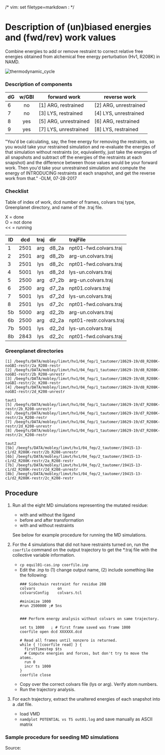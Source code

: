 /* vim: set filetype=markdown : */



# Description of (un)biased energies and (fwd/rev) work values
Combine energies to add or remove restraint to correct relative free energies obtained from alchemical free energy perturbation (Hv1, R208K) in NAMD.

![thermodynamic_cycle](https://cdn.pbrd.co/images/GHcQqIZ.png)


### Description of components
| dG | w/GBI | forward work | reverse work |
|---| :-: | ----------------- | --------------------- |
| 6 | no  | [1] ARG, restrained | [2] ARG, unrestrained |
| 7 | no  | [3] LYS, restrained | [4] LYS, unrestrained |
| 8 | yes | [5] ARG, unrestrained | [6] ARG, restrained |
| 9 | yes | [7] LYS, unrestrained | [8] LYS, restrained |


"You'd be calculating, say, the free energy for removing the restraints, so you would take your restrained simulation and re-evaluate the energies of that simulation without restraints (or, equivalently, just take the energies of all snapshots and subtract off the energies of the restraints at each snapshot) and the difference between those values would be your forward work. Then you'd take your unrestrained simulation and compute the energy of INTRODUCING restraints at each snapshot, and get the reverse work from that." -DLM, 07-28-2017

### Checklist
Table of index of work, dcd number of frames, colvars traj type, Greenplanet directory, and name of the .traj file.  

X = done  
O = not done  
<< = running  

| ID | dcd  | traj | dir   | trajFile |
|----| :-:  | :--: | :---- | :------- |
|  1 | 2501 | arg  | d8_2a | npt01-fwd.colvars.traj
|  2 | 2501 | arg  | d8_2b | arg-un.colvars.traj
|  3 | 2501 | lys  | d8_2c | npt01-fwd.colvars.traj
|  4 | 5001 | lys  | d8_2d | lys-un.colvars.traj
|  5 | 2500 | arg  | d7_2b | arg-un.colvars.traj
|  6 | 2500 | arg  | d7_2a | npt01.colvars.traj
|  7 | 5001 | lys  | d7_2d | lys-un.colvars.traj
|  8 | 2501 | lys  | d7_2c | npt01-fwd.colvars.traj
| 5b | 5000 | arg  | d2_2b | arg-un.colvars.traj
| 6b | 2500 | arg  | d2_2a | npt01-restr.colvars.traj
| 7b | 5001 | lys  | d2_2d | lys-un.colvars.traj
| 8b | 2843 | lys  | d2_2c | npt01-fwd.colvars.traj

### Greenplanet directories
```
[1] /beegfs/DATA/mobley/limvt/hv1/04_fep/1_tautomer/18629-19/d8_R208K-noGBI-restr/2a_R208-restr
[2] /beegfs/DATA/mobley/limvt/hv1/04_fep/1_tautomer/18629-19/d8_R208K-noGBI-restr/2b_R208-unrestr
[3] /beegfs/DATA/mobley/limvt/hv1/04_fep/1_tautomer/18629-19/d8_R208K-noGBI-restr/2c_K208-restr
[4] /beegfs/DATA/mobley/limvt/hv1/04_fep/1_tautomer/18629-19/d8_R208K-noGBI-restr/2d_K208-unrestr

taut1
[5] /beegfs/DATA/mobley/limvt/hv1/04_fep/1_tautomer/18629-19/d7_R208K-restr/2b_R208-unrestr
[6] /beegfs/DATA/mobley/limvt/hv1/04_fep/1_tautomer/18629-19/d7_R208K-restr/2a_R208-restr
[7] /beegfs/DATA/mobley/limvt/hv1/04_fep/1_tautomer/18629-19/d7_R208K-restr/2d_K208-unrestr
[8] /beegfs/DATA/mobley/limvt/hv1/04_fep/1_tautomer/18629-19/d7_R208K-restr/2c_K208-restr

taut2
[5b] /beegfs/DATA/mobley/limvt/hv1/04_fep/2_tautomer/19415-13-c1/d2_R208K-restr/2b_R208-unrestr
[6b] /beegfs/DATA/mobley/limvt/hv1/04_fep/2_tautomer/19415-13-c1/d2_R208K-restr/2a_R208-restr
[7b] /beegfs/DATA/mobley/limvt/hv1/04_fep/2_tautomer/19415-13-c1/d2_R208K-restr/2d_K208-unrestr
[8b] /beegfs/DATA/mobley/limvt/hv1/04_fep/2_tautomer/19415-13-c1/d2_R208K-restr/2c_K208-restr
```

## Procedure

1. Run all the eight MD simulations representing the mutated residue:
   * with and without the ligand
   * before and after transformation
   * with and without restraints   

   See below for example procedure for running the MD simulations.

2. For the 4 simulations that did not have restraints turned on, run the `coorfile` command on the output trajectory to get the \*.traj file with the collective variable information.
   * `cp equil01-cas.inp coorfile.inp`
   * Edit the .inp to (1) change output name, (2) include something like the following:
        ```
        ### Sidechain restraint for residue 208
        colvars          on                    
        colvarsConfig    colvars.tcl           
        
        #minimize 1000                                                   
        #run 2500000 ;# 5ns                                              
                                                                         
                                                                         
        ### Perform energy analysis without colvars on same trajectory.  
                                                                         
        set ts 1000   ; # first frame saved was frame 1000               
        coorfile open dcd XXXXXX.dcd                                      
                                                                         
        # Read all frames until nonzero is returned.                     
        while { ![coorfile read] } {                                     
          firstTimestep $ts                                              
          # Compute energies and forces, but don't try to move the atoms.
          run 0                                                          
          incr ts 1000                                                   
        }                                                                
        coorfile close                                                   
        
        ```
   * Copy over the correct colvars file (lys or arg). Verify atom numbers.
   * Run the trajectory analysis.

3. For each trajectory, extract the unaltered energies of each snapshot into a .dat file.
    * load VMD
    * `namdplot POTENTIAL vs TS out01.log` and save manually as ASCII matrix



### Sample procedure for seeding MD simulations
Source: 

